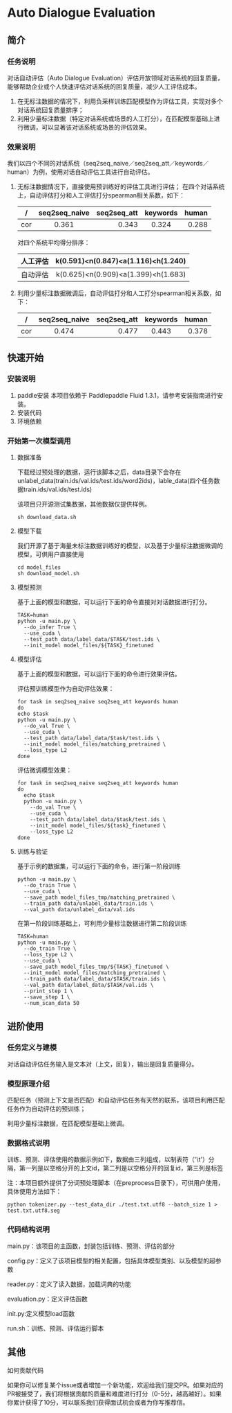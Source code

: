 # Auto Dialogue Evaluation
## 简介 
### 任务说明
对话自动评估（Auto Dialogue Evaluation）评估开放领域对话系统的回复质量，能够帮助企业或个人快速评估对话系统的回复质量，减少人工评估成本。
1. 在无标注数据的情况下，利用负采样训练匹配模型作为评估工具，实现对多个对话系统回复质量排序；
2. 利用少量标注数据（特定对话系统或场景的人工打分），在匹配模型基础上进行微调，可以显著该对话系统或场景的评估效果。

### 效果说明
我们以四个不同的对话系统（seq2seq\_naive／seq2seq\_att／keywords／human）为例，使用对话自动评估工具进行自动评估。
1. 无标注数据情况下，直接使用预训练好的评估工具进行评估；
	在四个对话系统上，自动评估打分和人工评估打分spearman相关系数，如下：

	/|seq2seq\_naive|seq2seq\_att|keywords|human
	--|:--:|--:|:--:|--:
	cor|0.361|0.343|0.324|0.288

	对四个系统平均得分排序：

	人工评估|k(0.591)<n(0.847)<a(1.116)<h(1.240)
	--|--:
	自动评估|k(0.625)<n(0.909)<a(1.399)<h(1.683)

2. 利用少量标注数据微调后，自动评估打分和人工打分spearman相关系数，如下：

	/|seq2seq\_naive|seq2seq\_att|keywords|human
	--|:--:|--:|:--:|--:
	cor|0.474|0.477|0.443|0.378

## 快速开始
### 安装说明
1. paddle安装
	本项目依赖于 Paddlepaddle Fluid 1.3.1，请参考安装指南进行安装。
2. 安装代码
3. 环境依赖
### 开始第一次模型调用
1. 数据准备

	下载经过预处理的数据，运行该脚本之后，data目录下会存在unlabel_data(train.ids/val.ids/test.ids/word2ids)，lable_data(四个任务数据train.ids/val.ids/test.ids)

	该项目只开源测试集数据，其他数据仅提供样例。
	```
	sh download_data.sh
	```
2. 模型下载

	我们开源了基于海量未标注数据训练好的模型，以及基于少量标注数据微调的模型，可供用户直接使用
	```
	cd model_files
	sh download_model.sh
	```
3. 模型预测

	基于上面的模型和数据，可以运行下面的命令直接对对话数据进行打分。
	```
	TASK=human
	python -u main.py \
	  --do_infer True \
	  --use_cuda \
	  --test_path data/label_data/$TASK/test.ids \
	  --init_model model_files/${TASK}_finetuned
	```
4. 模型评估

	基于上面的模型和数据，可以运行下面的命令进行效果评估。

	评估预训练模型作为自动评估效果：
	```
	for task in seq2seq_naive seq2seq_att keywords human
	do
    echo $task
    python -u main.py \
      --do_val True \
      --use_cuda \
      --test_path data/label_data/$task/test.ids \
      --init_model model_files/matching_pretrained \
      --loss_type L2
	done
	```

	评估微调模型效果：
	```
	for task in seq2seq_naive seq2seq_att keywords human
	do
	  echo $task
	  python -u main.py \
	    --do_val True \
	    --use_cuda \
	    --test_path data/label_data/$task/test.ids \
	    --init_model model_files/${task}_finetuned \
	    --loss_type L2
	done
	```

5. 训练与验证

	基于示例的数据集，可以运行下面的命令，进行第一阶段训练
	```
	python -u main.py \
	  --do_train True \
	  --use_cuda \
	  --save_path model_files_tmp/matching_pretrained \
	  --train_path data/unlabel_data/train.ids \
	  --val_path data/unlabel_data/val.ids
	```

	在第一阶段训练基础上，可利用少量标注数据进行第二阶段训练
	```
	TASK=human
	python -u main.py \
	  --do_train True \
	  --loss_type L2 \
	  --use_cuda \
	  --save_path model_files_tmp/${TASK}_finetuned \
	  --init_model model_files/matching_pretrained \
	  --train_path data/label_data/$TASK/train.ids \
	  --val_path data/label_data/$TASK/val.ids \
	  --print_step 1 \
	  --save_step 1 \
	  --num_scan_data 50
	```

## 进阶使用
### 任务定义与建模
对话自动评估任务输入是文本对（上文，回复），输出是回复质量得分。
### 模型原理介绍
匹配任务（预测上下文是否匹配）和自动评估任务有天然的联系，该项目利用匹配任务作为自动评估的预训练；

利用少量标注数据，在匹配模型基础上微调。
### 数据格式说明
训练、预测、评估使用的数据示例如下，数据由三列组成，以制表符（'\t'）分隔，第一列是以空格分开的上文id，第二列是以空格分开的回复id，第三列是标签

注：本项目额外提供了分词预处理脚本（在preprocess目录下），可供用户使用，具体使用方法如下：
```
python tokenizer.py --test_data_dir ./test.txt.utf8 --batch_size 1 > test.txt.utf8.seg
```

### 代码结构说明
main.py：该项目的主函数，封装包括训练、预测、评估的部分

config.py：定义了该项目模型的相关配置，包括具体模型类别、以及模型的超参数

reader.py：定义了读入数据，加载词典的功能

evaluation.py：定义评估函数

init.py:定义模型load函数

run.sh：训练、预测、评估运行脚本

## 其他
如何贡献代码

如果你可以修复某个issue或者增加一个新功能，欢迎给我们提交PR。如果对应的PR被接受了，我们将根据贡献的质量和难度进行打分（0-5分，越高越好）。如果你累计获得了10分，可以联系我们获得面试机会或者为你写推荐信。
